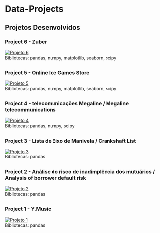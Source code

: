 # Data-Projects

## Projetos Desenvolvidos

### Project 6 - Zuber
[![Projeto 6](https://img.shields.io/badge/GitHub-Ver%20Repositório-blue?logo=github)](https://github.com/JulioLima97/Projeto-6)  
Bibliotecas: pandas, numpy, matplotlib, seaborn, scipy
##
### Project 5 - Online Ice Games Store
[![Projeto 5](https://img.shields.io/badge/GitHub-Ver%20Repositório-blue?logo=github)](https://github.com/JulioLima97/Projeto-5)  
Bibliotecas: pandas, numpy, matplotlib, seaborn, scipy
##
### Project 4 - telecomunicações Megaline / Megaline telecommunications
[![Projeto 4](https://img.shields.io/badge/GitHub-Ver%20Repositório-blue?logo=github)](https://github.com/JulioLima97/Projeto-4)  
Bibliotecas: pandas, numpy, scipy
##
### Project 3 - Lista de Eixo de Manivela / Crankshaft List
[![Projeto 3](https://img.shields.io/badge/GitHub-Ver%20Repositório-blue?logo=github)](https://github.com/JulioLima97/Projeto-3)  
Bibliotecas: pandas
##
### Project 2 - Análise do risco de inadimplência dos mutuários / Analysis of borrower default risk
[![Projeto 2](https://img.shields.io/badge/GitHub-Ver%20Repositório-blue?logo=github)](https://github.com/JulioLima97/Projeto-2)  
Bibliotecas: pandas
##
### Project 1 - Y.Music
[![Projeto 1](https://img.shields.io/badge/GitHub-Ver%20Repositório-blue?logo=github)](https://github.com/JulioLima97/Projeto-1)  
Bibliotecas: pandas
